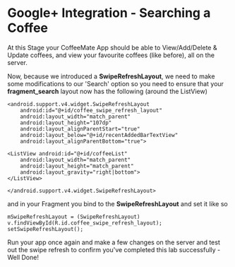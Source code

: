 # Google+ Integration - Searching a Coffee

At this Stage your CoffeeMate App should be able to View/Add/Delete & Update coffees, and view your favourite coffees (like before), all on the server.

Now, because we introduced a **SwipeRefreshLayout**, we need to make some modifications to our 'Search' option so you need to ensure that your **fragment_search** layout now has the following (around the ListView)

```
<android.support.v4.widget.SwipeRefreshLayout     
    android:id="@+id/coffee_swipe_refresh_layout" 
    android:layout_width="match_parent" 
    android:layout_height="107dp" 
    android:layout_alignParentStart="true" 
    android:layout_below="@+id/recentAddedBarTextView"     
    android:layout_alignParentBottom="true"> 

<ListView android:id="@+id/coffeeList" 
    android:layout_width="match_parent" 
    android:layout_height="match_parent" 
    android:layout_gravity="right|bottom"> 
</ListView>

</android.support.v4.widget.SwipeRefreshLayout>
```
and in your Fragment you bind to the **SwipeRefreshLayout** and set it like so

```
mSwipeRefreshLayout = (SwipeRefreshLayout) v.findViewById(R.id.coffee_swipe_refresh_layout);
setSwipeRefreshLayout();
```

Run your app once again and make a few changes on the server and test out the swipe refresh to confirm you've completed this lab successfully - Well Done!